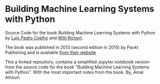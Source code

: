 Building Machine Learning Systems with Python
=============================================

Source Code for the book Building Machine Learning Systems with Python by [Luis
Pedro Coelho](http://luispedro.org) and [Willi Richert](http://twotoreal.com).

The book was published in 2013 (second edition in 2015) by Packt Publishing and
is available [from their
website](http://www.packtpub.com/building-machine-learning-systems-with-python/book)

This a forked repository, contains a simplified Jupyter notebook version from the source code for the book "Building Machine Learning Systems with Python". With the most important notes from the book. By, Amal Alnouri.
